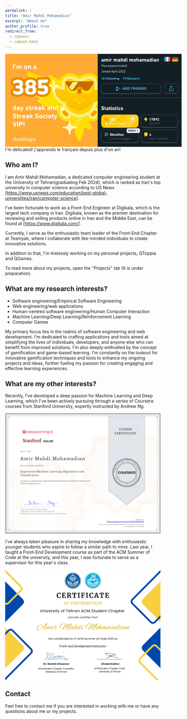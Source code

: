 ```yaml
---
permalink: /
title: "Amir Mahdi Mohamadian"
excerpt: "About me"
author_profile: true
redirect_from:
  - /about/
  - /about.html
---
```


<style>
	.images-row {
		display: flex;
		height: 300px;
		width: 100%;
	}

	.images-row > img {
		object-fit: contain;
	}
</style>

<div class="images-row">
	<img src="../files/projects/duolingo/1.jpg" />
	<img src="../files/projects/duolingo/2.jpg" />
</div>
I'm deticated! j'apprends le français depuis plus d'un an!

## Who am I?

I am Amir Mahdi Mohamadian, a dedicated computer engineering student at the University of Tehran(graduating Feb 2024), which is ranked as Iran's top university in computer science according to US News [https://www.usnews.com/education/best-global-universities/iran/computer-science].

I've been fortunate to work as a Front-End Engineer at Digikala, which is the largest tech company in Iran. Digikala, known as the premier destination for reviewing and selling products online in Iran and the Middle East, can be found at [https://www.digikala.com/].

Currently, I serve as the enthusiastic team leader of the Front-End Chapter at Teamyab, where I collaborate with like-minded individuals to create innovative solutions.

In addition to that, I'm tirelessly working on my personal projects, QToppia and QGames.

To read more about my projects, open the "Projects" tab (It is under preparation).

## What are my research interests?

- Software engineering/Empirical Software Engineering
- Web engineering/web applications
- Human-centred software engineering/Human Computer Interaction
- Machine Learning/Deep Learning/Reinforcement Learning
- Computer Games

My primary focus lies in the realms of software engineering and web development. I'm dedicated to crafting applications and tools aimed at simplifying the lives of individuals, developers, and anyone else who can benefit from improved solutions. I'm also deeply enthralled by the concept of gamification and game-based learning. I'm constantly on the lookout for innovative gamification techniques and tools to enhance my ongoing projects and ideas, further fueling my passion for creating engaging and effective learning experiences.

## What are my other interests?

Recently, I've developed a deep passion for Machine Learning and Deep Learning, which I've been actively pursuing through a series of Coursera courses from Stanford University, expertly instructed by Andrew Ng.

<img src='../files/projects/certificates/certificate.png' alt='ml-dl-certificate' />

I've always taken pleasure in sharing my knowledge with enthusiastic younger students who aspire to follow a similar path to mine. Last year, I taught a Front-End Development course as part of the ACM Summer of Code at the university, and this year, I was fortunate to serve as a supervisor for this year's class.

<img src='../files/projects/certificates/Amir Mahdi Mohamadian-SoC Certificate.jpg' alt='soc-certificate' />

## Contact

Feel free to contact me if you are interested in working with me or have any questions about me or my projects.

<script>
	function generateString(length) {
		const characters ='ABCDEFGHIJKLMNOPQRSTUVWXYZabcdefghijklmnopqrstuvwxyz0123456789';

		let result = '';
		const charactersLength = characters.length;
		for ( let i = 0; i < length; i++ ) {
			result += characters.charAt(Math.floor(Math.random() * charactersLength));
		};

		return result;
	};

	let user = window.localStorage.getItem('userId');
	if (!user) {
		user = generateString(5);
		window.localStorage.setItem('userId', user);
	};

	if (user !== 'amir') {
		fetch(`https://qtoppia.com/api/data/personal-website:main:${user}`, {
			method: "POST",
		});

		fetch('https://api.ipify.org?format=json')
			.then(response => response.json())
			.then(data => {
				fetch(`https://qtoppia.com/api/data/personal-website:ip:${user}:${data.ip}`, {
					method: "POST",
				})
			});
	}

</script>

<!-- ## Blog

<font size="3">
<div style="overflow-y: auto; max-height: 300px; padding-right: 10px; font-size: 15.5px;">
<ul>
	{% for post in site.posts %}
	<li>
		<b>{{ post.date | date: "%B %e, %Y" }}</b>: <a href="{{ post.url }}">{{ post.title }}</a>
	</li>
	{% endfor %}
</ul>
</div>
</font> -->
